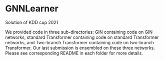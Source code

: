 # GNNLearner
Solution of KDD cup 2021

We provided code in three sub-directories: GIN containing code on GIN networks, standard Transformer containing code on standard Transformer networks, and Two-branch Transformer containing code on two-branch Transformer. Our last submission is ensembled on these three networks. Please see corresponding README in each folder for more details. 